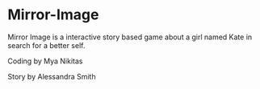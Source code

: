 # Mirror-Image

Mirror Image is a interactive story based game about a girl named Kate in search for a better self. 

Coding by Mya Nikitas 

Story by Alessandra Smith
